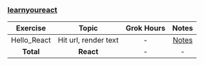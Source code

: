 ### [learnyoureact](https://github.com/workshopper/learnyoureact)
| Exercise | Topic | Grok Hours | Notes |
|:--------:|:-----:|:----------:|:-----:|
| Hello_React | Hit url, render text | - | [Notes](learnyoureact/notes/01_hello_react.md) |
| **Total** | **React** | - | - |